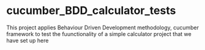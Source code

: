 # cucumber_BDD_calculator_tests
This project applies Behaviour Driven Development methodology, cucumber framework to test the fuunctionality of a simple calculator project that we have set up here
